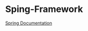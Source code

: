 # Sping-Framework

[Spring Documentation](https://docs.spring.io/spring-framework/docs/current/reference/html/)
